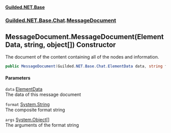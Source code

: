 
#### [Guilded.NET.Base](Guilded_NET_Base 'Guilded_NET_Base')
### [Guilded.NET.Base.Chat](Guilded_NET_Base#Guilded_NET_Base_Chat 'Guilded.NET.Base.Chat').[MessageDocument](MessageDocument 'Guilded.NET.Base.Chat.MessageDocument')
## MessageDocument.MessageDocument(ElementData, string, object[]) Constructor
The document of the content containing all of the nodes and information.  
```csharp
public MessageDocument(Guilded.NET.Base.Chat.ElementData data, string format, params object[] args);
```

#### Parameters
<a name='Guilded_NET_Base_Chat_MessageDocument_MessageDocument(Guilded_NET_Base_Chat_ElementData_string_object__)_data'></a>
`data` [ElementData](ElementData 'Guilded.NET.Base.Chat.ElementData')  
The data of this message document
  
<a name='Guilded_NET_Base_Chat_MessageDocument_MessageDocument(Guilded_NET_Base_Chat_ElementData_string_object__)_format'></a>
`format` [System.String](https://docs.microsoft.com/en-us/dotnet/api/System.String 'System.String')  
The composite format string
  
<a name='Guilded_NET_Base_Chat_MessageDocument_MessageDocument(Guilded_NET_Base_Chat_ElementData_string_object__)_args'></a>
`args` [System.Object](https://docs.microsoft.com/en-us/dotnet/api/System.Object 'System.Object')[[]](https://docs.microsoft.com/en-us/dotnet/api/System.Array 'System.Array')  
The arguments of the format string
  
